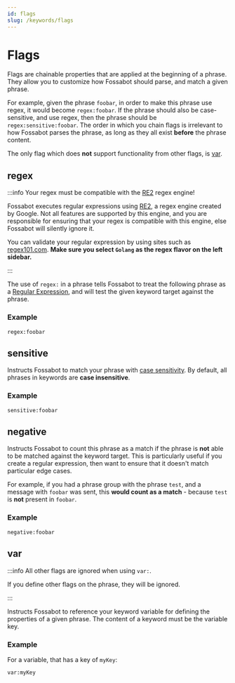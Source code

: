 ```yaml
---
id: flags
slug: /keywords/flags
---
```


# Flags

Flags are chainable properties that are applied at the beginning of a phrase. They allow you to customize how Fossabot should parse, and match a given phrase.

For example, given the phrase `foobar`, in order to make this phrase use regex, it would become `regex:foobar`. If the phrase should also be case-sensitive, and use regex, then the phrase should be `regex:sensitive:foobar`. The order in which you chain flags is irrelevant to how Fossabot parses the phrase, as long as they all exist **before** the phrase content.

The only flag which does **not** support functionality from other flags, is [var](#var).

## regex

:::info Your regex must be compatible with the [RE2](https://github.com/google/re2) regex engine!

Fossabot executes regular expressions using [RE2](https://github.com/google/re2/wiki/WhyRE2), a regex engine created by Google. Not all features are supported by this engine, and you are responsible for ensuring that your regex is compatible with this engine, else Fossabot will silently ignore it.

You can validate your regular expression by using sites such as [regex101.com](https://regex101.com/). **Make sure you select `Golang` as the regex flavor on the left sidebar.**

:::

The use of `regex:` in a phrase tells Fossabot to treat the following phrase as a [Regular Expression](https://www.regular-expressions.info/), and will test the given keyword target against the phrase.

### Example

`regex:foobar`

## sensitive

Instructs Fossabot to match your phrase with [case sensitivity](https://en.wikipedia.org/wiki/Case_sensitivity). By default, all phrases in keywords are **case insensitive**.

### Example

`sensitive:foobar`

## negative

Instructs Fossabot to count this phrase as a match if the phrase is **not** able to be matched against the keyword target. This is particularly useful if you create a regular expression, then want to ensure that it doesn't match particular edge cases.

For example, if you had a phrase group with the phrase `test`, and a message with `foobar` was sent, this **would count as a match** - because `test` is **not** present in `foobar`.

### Example

`negative:foobar`

## var

:::info All other flags are ignored when using `var:`.

If you define other flags on the phrase, they will be ignored.

:::

Instructs Fossabot to reference your keyword variable for defining the properties of a given phrase. The content of a keyword must be the variable key.

### Example

For a variable, that has a key of `myKey`:

`var:myKey`
